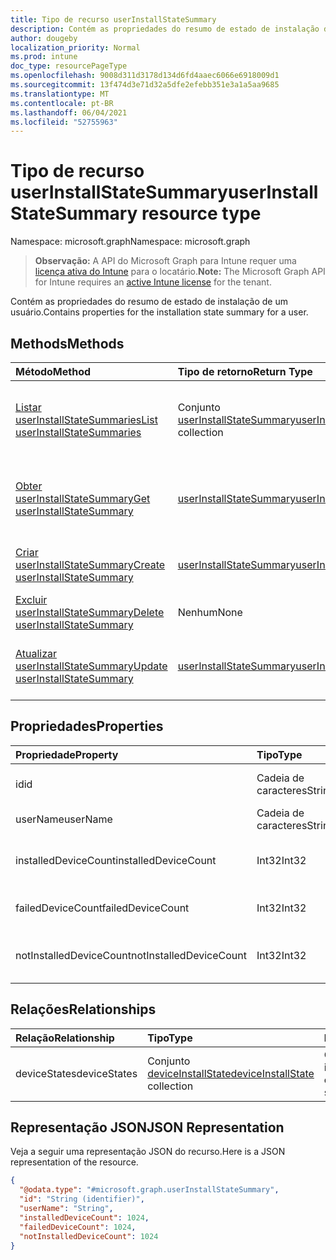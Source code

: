 ```yaml
---
title: Tipo de recurso userInstallStateSummary
description: Contém as propriedades do resumo de estado de instalação de um usuário.
author: dougeby
localization_priority: Normal
ms.prod: intune
doc_type: resourcePageType
ms.openlocfilehash: 9008d311d3178d134d6fd4aaec6066e6918009d1
ms.sourcegitcommit: 13f474d3e71d32a5dfe2efebb351e3a1a5aa9685
ms.translationtype: MT
ms.contentlocale: pt-BR
ms.lasthandoff: 06/04/2021
ms.locfileid: "52755963"
---
```

# <a name="userinstallstatesummary-resource-type"></a><span data-ttu-id="e7c20-103">Tipo de recurso userInstallStateSummary</span><span class="sxs-lookup"><span data-stu-id="e7c20-103">userInstallStateSummary resource type</span></span>

<span data-ttu-id="e7c20-104">Namespace: microsoft.graph</span><span class="sxs-lookup"><span data-stu-id="e7c20-104">Namespace: microsoft.graph</span></span>

> <span data-ttu-id="e7c20-105">**Observação:** A API do Microsoft Graph para Intune requer uma [licença ativa do Intune](https://go.microsoft.com/fwlink/?linkid=839381) para o locatário.</span><span class="sxs-lookup"><span data-stu-id="e7c20-105">**Note:** The Microsoft Graph API for Intune requires an [active Intune license](https://go.microsoft.com/fwlink/?linkid=839381) for the tenant.</span></span>

<span data-ttu-id="e7c20-106">Contém as propriedades do resumo de estado de instalação de um usuário.</span><span class="sxs-lookup"><span data-stu-id="e7c20-106">Contains properties for the installation state summary for a user.</span></span>

## <a name="methods"></a><span data-ttu-id="e7c20-107">Methods</span><span class="sxs-lookup"><span data-stu-id="e7c20-107">Methods</span></span>
|<span data-ttu-id="e7c20-108">Método</span><span class="sxs-lookup"><span data-stu-id="e7c20-108">Method</span></span>|<span data-ttu-id="e7c20-109">Tipo de retorno</span><span class="sxs-lookup"><span data-stu-id="e7c20-109">Return Type</span></span>|<span data-ttu-id="e7c20-110">Descrição</span><span class="sxs-lookup"><span data-stu-id="e7c20-110">Description</span></span>|
|:---|:---|:---|
|[<span data-ttu-id="e7c20-111">Listar userInstallStateSummaries</span><span class="sxs-lookup"><span data-stu-id="e7c20-111">List userInstallStateSummaries</span></span>](../api/intune-books-userinstallstatesummary-list.md)|<span data-ttu-id="e7c20-112">Conjunto [userInstallStateSummary](../resources/intune-books-userinstallstatesummary.md)</span><span class="sxs-lookup"><span data-stu-id="e7c20-112">[userInstallStateSummary](../resources/intune-books-userinstallstatesummary.md) collection</span></span>|<span data-ttu-id="e7c20-113">Listar propriedades e relações de objetos de [userInstallStateSummary](../resources/intune-books-userinstallstatesummary.md).</span><span class="sxs-lookup"><span data-stu-id="e7c20-113">List properties and relationships of the [userInstallStateSummary](../resources/intune-books-userinstallstatesummary.md) objects.</span></span>|
|[<span data-ttu-id="e7c20-114">Obter userInstallStateSummary</span><span class="sxs-lookup"><span data-stu-id="e7c20-114">Get userInstallStateSummary</span></span>](../api/intune-books-userinstallstatesummary-get.md)|[<span data-ttu-id="e7c20-115">userInstallStateSummary</span><span class="sxs-lookup"><span data-stu-id="e7c20-115">userInstallStateSummary</span></span>](../resources/intune-books-userinstallstatesummary.md)|<span data-ttu-id="e7c20-116">Ler propriedades e relações de objetos de [userInstallStateSummary](../resources/intune-books-userinstallstatesummary.md).</span><span class="sxs-lookup"><span data-stu-id="e7c20-116">Read properties and relationships of the [userInstallStateSummary](../resources/intune-books-userinstallstatesummary.md) object.</span></span>|
|[<span data-ttu-id="e7c20-117">Criar userInstallStateSummary</span><span class="sxs-lookup"><span data-stu-id="e7c20-117">Create userInstallStateSummary</span></span>](../api/intune-books-userinstallstatesummary-create.md)|[<span data-ttu-id="e7c20-118">userInstallStateSummary</span><span class="sxs-lookup"><span data-stu-id="e7c20-118">userInstallStateSummary</span></span>](../resources/intune-books-userinstallstatesummary.md)|<span data-ttu-id="e7c20-119">Criar um novo objeto de [userInstallStateSummary](../resources/intune-books-userinstallstatesummary.md).</span><span class="sxs-lookup"><span data-stu-id="e7c20-119">Create a new [userInstallStateSummary](../resources/intune-books-userinstallstatesummary.md) object.</span></span>|
|[<span data-ttu-id="e7c20-120">Excluir userInstallStateSummary</span><span class="sxs-lookup"><span data-stu-id="e7c20-120">Delete userInstallStateSummary</span></span>](../api/intune-books-userinstallstatesummary-delete.md)|<span data-ttu-id="e7c20-121">Nenhum</span><span class="sxs-lookup"><span data-stu-id="e7c20-121">None</span></span>|<span data-ttu-id="e7c20-122">Excluir [userInstallStateSummary](../resources/intune-books-userinstallstatesummary.md).</span><span class="sxs-lookup"><span data-stu-id="e7c20-122">Deletes a [userInstallStateSummary](../resources/intune-books-userinstallstatesummary.md).</span></span>|
|[<span data-ttu-id="e7c20-123">Atualizar userInstallStateSummary</span><span class="sxs-lookup"><span data-stu-id="e7c20-123">Update userInstallStateSummary</span></span>](../api/intune-books-userinstallstatesummary-update.md)|[<span data-ttu-id="e7c20-124">userInstallStateSummary</span><span class="sxs-lookup"><span data-stu-id="e7c20-124">userInstallStateSummary</span></span>](../resources/intune-books-userinstallstatesummary.md)|<span data-ttu-id="e7c20-125">Atualizar as propriedades de um objeto de [userInstallStateSummary](../resources/intune-books-userinstallstatesummary.md).</span><span class="sxs-lookup"><span data-stu-id="e7c20-125">Update the properties of a [userInstallStateSummary](../resources/intune-books-userinstallstatesummary.md) object.</span></span>|

## <a name="properties"></a><span data-ttu-id="e7c20-126">Propriedades</span><span class="sxs-lookup"><span data-stu-id="e7c20-126">Properties</span></span>
|<span data-ttu-id="e7c20-127">Propriedade</span><span class="sxs-lookup"><span data-stu-id="e7c20-127">Property</span></span>|<span data-ttu-id="e7c20-128">Tipo</span><span class="sxs-lookup"><span data-stu-id="e7c20-128">Type</span></span>|<span data-ttu-id="e7c20-129">Descrição</span><span class="sxs-lookup"><span data-stu-id="e7c20-129">Description</span></span>|
|:---|:---|:---|
|<span data-ttu-id="e7c20-130">id</span><span class="sxs-lookup"><span data-stu-id="e7c20-130">id</span></span>|<span data-ttu-id="e7c20-131">Cadeia de caracteres</span><span class="sxs-lookup"><span data-stu-id="e7c20-131">String</span></span>|<span data-ttu-id="e7c20-132">Chave da entidade.</span><span class="sxs-lookup"><span data-stu-id="e7c20-132">Key of the entity.</span></span>|
|<span data-ttu-id="e7c20-133">userName</span><span class="sxs-lookup"><span data-stu-id="e7c20-133">userName</span></span>|<span data-ttu-id="e7c20-134">Cadeia de caracteres</span><span class="sxs-lookup"><span data-stu-id="e7c20-134">String</span></span>|<span data-ttu-id="e7c20-135">Nome de usuário.</span><span class="sxs-lookup"><span data-stu-id="e7c20-135">User name.</span></span>|
|<span data-ttu-id="e7c20-136">installedDeviceCount</span><span class="sxs-lookup"><span data-stu-id="e7c20-136">installedDeviceCount</span></span>|<span data-ttu-id="e7c20-137">Int32</span><span class="sxs-lookup"><span data-stu-id="e7c20-137">Int32</span></span>|<span data-ttu-id="e7c20-138">Contagem de dispositivos instalados.</span><span class="sxs-lookup"><span data-stu-id="e7c20-138">Installed Device Count.</span></span>|
|<span data-ttu-id="e7c20-139">failedDeviceCount</span><span class="sxs-lookup"><span data-stu-id="e7c20-139">failedDeviceCount</span></span>|<span data-ttu-id="e7c20-140">Int32</span><span class="sxs-lookup"><span data-stu-id="e7c20-140">Int32</span></span>|<span data-ttu-id="e7c20-141">Falha na contagem de dispositivos.</span><span class="sxs-lookup"><span data-stu-id="e7c20-141">Failed Device Count.</span></span>|
|<span data-ttu-id="e7c20-142">notInstalledDeviceCount</span><span class="sxs-lookup"><span data-stu-id="e7c20-142">notInstalledDeviceCount</span></span>|<span data-ttu-id="e7c20-143">Int32</span><span class="sxs-lookup"><span data-stu-id="e7c20-143">Int32</span></span>|<span data-ttu-id="e7c20-144">Sem contagem de dispositivos instalados.</span><span class="sxs-lookup"><span data-stu-id="e7c20-144">Not installed device count.</span></span>|

## <a name="relationships"></a><span data-ttu-id="e7c20-145">Relações</span><span class="sxs-lookup"><span data-stu-id="e7c20-145">Relationships</span></span>
|<span data-ttu-id="e7c20-146">Relação</span><span class="sxs-lookup"><span data-stu-id="e7c20-146">Relationship</span></span>|<span data-ttu-id="e7c20-147">Tipo</span><span class="sxs-lookup"><span data-stu-id="e7c20-147">Type</span></span>|<span data-ttu-id="e7c20-148">Descrição</span><span class="sxs-lookup"><span data-stu-id="e7c20-148">Description</span></span>|
|:---|:---|:---|
|<span data-ttu-id="e7c20-149">deviceStates</span><span class="sxs-lookup"><span data-stu-id="e7c20-149">deviceStates</span></span>|<span data-ttu-id="e7c20-150">Conjunto [deviceInstallState](../resources/intune-books-deviceinstallstate.md)</span><span class="sxs-lookup"><span data-stu-id="e7c20-150">[deviceInstallState](../resources/intune-books-deviceinstallstate.md) collection</span></span>|<span data-ttu-id="e7c20-151">O estado de instalação do livro eletrônico.</span><span class="sxs-lookup"><span data-stu-id="e7c20-151">The install state of the eBook.</span></span>|

## <a name="json-representation"></a><span data-ttu-id="e7c20-152">Representação JSON</span><span class="sxs-lookup"><span data-stu-id="e7c20-152">JSON Representation</span></span>
<span data-ttu-id="e7c20-153">Veja a seguir uma representação JSON do recurso.</span><span class="sxs-lookup"><span data-stu-id="e7c20-153">Here is a JSON representation of the resource.</span></span>
<!-- {
  "blockType": "resource",
  "keyProperty": "id",
  "@odata.type": "microsoft.graph.userInstallStateSummary"
}
-->
``` json
{
  "@odata.type": "#microsoft.graph.userInstallStateSummary",
  "id": "String (identifier)",
  "userName": "String",
  "installedDeviceCount": 1024,
  "failedDeviceCount": 1024,
  "notInstalledDeviceCount": 1024
}
```




